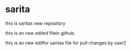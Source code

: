 # sarita

this is saritas new repository


this is an new edited filein github.

this is an new editfor saritas file for pull changes by user2


